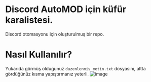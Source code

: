 # Discord AutoMOD için küfür karalistesi.
Discord otomasyonu için oluşturulmuş bir repo.

# Nasıl Kullanılır?
Yukarıda görmüş oldugunuz `duzenlenmis_metin.txt` dosyasını,
altta gördüğünüz kısma yapıştırmanız yeterli.
![image](https://github.com/LewisLosa/dc-kufur-karaliste/assets/95869100/f846ca8d-c840-4fe2-93a2-2650949e5309)
